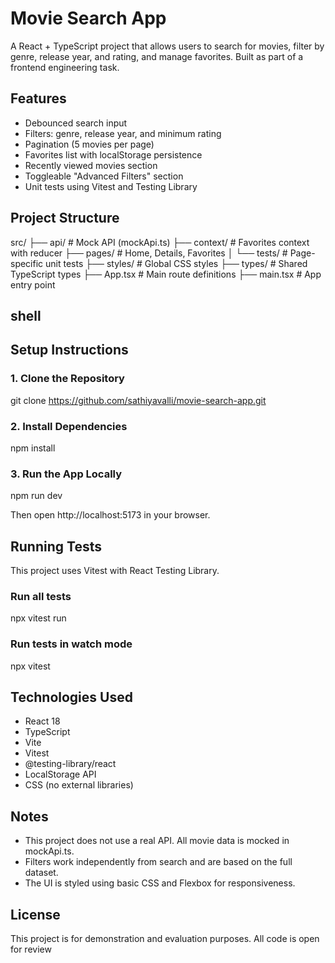# Movie Search App

A React + TypeScript project that allows users to search for movies, filter by genre, release year, and rating, and manage favorites. Built as part of a frontend engineering task.

## Features

- Debounced search input
- Filters: genre, release year, and minimum rating
- Pagination (5 movies per page)
- Favorites list with localStorage persistence
- Recently viewed movies section
- Toggleable "Advanced Filters" section
- Unit tests using Vitest and Testing Library

## Project Structure

src/
├── api/ # Mock API (mockApi.ts)
├── context/ # Favorites context with reducer
├── pages/ # Home, Details, Favorites
│ └── tests/ # Page-specific unit tests
├── styles/ # Global CSS styles
├── types/ # Shared TypeScript types
├── App.tsx # Main route definitions
├── main.tsx # App entry point

## shell
## Setup Instructions

### 1. Clone the Repository
git clone https://github.com/sathiyavalli/movie-search-app.git

### 2. Install Dependencies
npm install

### 3. Run the App Locally
npm run dev

Then open http://localhost:5173 in your browser.

## Running Tests

This project uses Vitest with React Testing Library.

### Run all tests
npx vitest run

### Run tests in watch mode
npx vitest

## Technologies Used
- React 18
- TypeScript
- Vite
- Vitest
- @testing-library/react
- LocalStorage API
- CSS (no external libraries)

## Notes

- This project does not use a real API. All movie data is mocked in mockApi.ts.
- Filters work independently from search and are based on the full dataset.
- The UI is styled using basic CSS and Flexbox for responsiveness.

## License
This project is for demonstration and evaluation purposes. All code is open for review